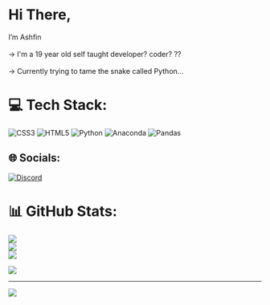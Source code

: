 # Hi There,
I’m Ashfin<br><br>-> I'm a 19 year old self taught developer? coder? ??<br><br>-> Currently trying to tame the snake called Python...


# 💻 Tech Stack:
![CSS3](https://img.shields.io/badge/css3-%231572B6.svg?style=flat-square&logo=css3&logoColor=white) ![HTML5](https://img.shields.io/badge/html5-%23E34F26.svg?style=flat-square&logo=html5&logoColor=white) ![Python](https://img.shields.io/badge/python-3670A0?style=flat-square&logo=python&logoColor=ffdd54) ![Anaconda](https://img.shields.io/badge/Anaconda-%2344A833.svg?style=flat-square&logo=anaconda&logoColor=white) ![Pandas](https://img.shields.io/badge/pandas-%23150458.svg?style=flat-square&logo=pandas&logoColor=white)

## 🌐 Socials:
[![Discord](https://img.shields.io/badge/Discord-%237289DA.svg?logo=discord&logoColor=white)](https://discord.com/users/731410276548739143) 

# 📊 GitHub Stats:
![](https://github-readme-stats.vercel.app/api?username=Ashfinn&theme=radical&hide_border=true&include_all_commits=true&count_private=true)<br/>
![](https://github-readme-streak-stats.herokuapp.com/?user=Ashfinn&theme=radical&hide_border=true)<br/>
![](https://github-readme-stats.vercel.app/api/top-langs/?username=Ashfinn&theme=radical&hide_border=true&include_all_commits=true&count_private=true&layout=compact)

![](https://quotes-github-readme.vercel.app/api?type=horizontal&theme=radical)

---
[![](https://visitcount.itsvg.in/api?id=Ashfinn&icon=2&color=5)](https://visitcount.itsvg.in)

<!-- Proudly created with GPRM ( https://gprm.itsvg.in ) -->
